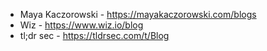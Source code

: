 - Maya Kaczorowski - https://mayakaczorowski.com/blogs
- Wiz - https://www.wiz.io/blog
- tl;dr sec - https://tldrsec.com/t/Blog
